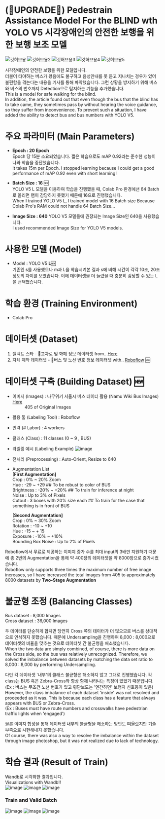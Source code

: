 # (:rocket:UPGRADE:rocket:) Pedestrain Assistance Model For the BLIND wth YOLO V5  시각장애인의 안전한 보행을 위한 보행 보조 모델

![깃허브용](https://user-images.githubusercontent.com/83996346/181015950-37cd8bae-6b35-4888-a42a-e90c03458fad.gif)
![깃허브용2](https://user-images.githubusercontent.com/83996346/181016906-d5be5fc5-5249-4ecf-a3e1-9c216caafd22.gif)
![깃허브용3](https://user-images.githubusercontent.com/83996346/181016587-2555f1cd-a426-4271-abfd-8fa2e86c0087.gif)
![깃허브용4](https://user-images.githubusercontent.com/83996346/181016851-e2afb538-1607-4729-9316-55aa65459757.gif)
![깃허브용5](https://user-images.githubusercontent.com/83996346/181017517-7f85be0c-ec6c-40ab-b130-e82b5212e43d.gif)

시각장애인의 안전한 보행을 위한 모델입니다.   
더불어 타야하는 버스가 왔음에도 불구하고 음성안내를 못 듣고 지나치는 경우가 있어 불편함을 겪는다는 내용을 기사를 통해 파악했습니다. 그런 상황을 방지하기 위해 버스와 버스의 번호까지 Detection으로 탐지하는 기능을 추가했습니다.   
This is a model for safe walking for the blind.  
In addition, the article found out that even though the bus that the blind has to take came, they sometimes pass by without hearing the voice guidance, so they suffer from inconvenience. To prevent such a situation, I have added the ability to detect bus and bus numbers with YOLO V5.

# 주요 파라미터 (Main Parameters)
- **Epoch : 20 Epoch**  
  Epoch 당 15분 소요되었습니다. 짧은 학습으로도 mAP 0.92라는 준수한 성능이 나와 학습을 중단했습니다.  
  It takes 15m per Epoch. I stopped learning because I could get a good performance of mAP 0.92 even with short learning!
    
- **Batch Size : 16**   :new:  
  YOLO V5 L 모델을 이용하여 학습을 진행했을 때, Colab Pro 환경에선 64 Batch로 올리면 램이 감당하지 못했기 때문에 16으로 진행했습니다.  
  When I trained YOLO V5 L, I trained model with 16 Batch size Because Colab Pro's RAM could not handle 64 Batch Size... 
  
- **Image Size : 640**
  YOLO V5 모델들에 권장되는 Image Size인 640을 사용했습니다.  
  I used recommended Image Size for YOLO V5 models.  
  
# 사용한 모델 (Model)
- Model : YOLO V5 **L**:new:  
  기존엔 s를 사용했으나 m과 L을 학습시켜본 결과 s에 비해 시간이 각각 10초, 20초 정도의 차이를 보였습니다. 이에 데이터셋을 더 늘렸을 때 충분히 감당할 수 있는 L 을 선택했습니다. 

# 학습 환경 (Training Environment)
- Colab Pro

# 데이터셋 (Dataset)
1. 셀렉트 스타 - :vertical_traffic_light:교차로 및 화폐 정보 데이터셋 from..  [Here](https://open.selectstar.ai/data-set/wesee)
2. 자체 제작 데이터셋 - :bus:버스 및 노선 번호 정보 데이터셋 with.. [Roboflow](https://roboflow.com/) :new:

# 데이터셋 구축 (Building Dataset) :new:
- 이미지 (Images) : 나무위키 서울시 버스 데이터 활용 (Namu Wiki Bus Images) [Here](https://namu.wiki/w/%EC%84%9C%EC%9A%B8%20%EB%B2%84%EC%8A%A4%20101)  
&nbsp;&nbsp;&nbsp;&nbsp;&nbsp;&nbsp;&nbsp;&nbsp;&nbsp; 405 of Original Images  
- 활용 툴 (Labeling Tool) : Roboflow
- 인력 (# Labor) : 4 workers
- 클래스 (Class) : 11 classes (0 ~ 9 , BUS)
- 라벨링 예시 (Labeling Example) 
![image](https://user-images.githubusercontent.com/83996346/181172562-a3b17fc5-6683-4a81-a434-e1c175fb45aa.png)  
  
- 전처리 (Preprocessing) : Auto-Orient, Resize to 640
- Augmentation List     
**[First Augmentation]**  
  Crop : 0% ~ 20% Zoom   
  Hue : -29 ~ +29 ## To be robust to color of BUS  
  Brightness : -20% ~ +20% ## To train for inference at night  
  Noise : Up to 3% of Pixels   
  Cutout : 3 boxes with 20% size each ## To train for the case that something is in front of BUS  
    
  **[Second Augmentation]**  
  Crop : 0% ~ 30% Zoom  
  Rotation : -10 ~ +10  
  Hue : -15 ~ + 15  
  Exposure : -10% ~ +10%  
  Bounding Box Noise : Up to 2% of Pixels  
  
Roboflow에서 무료로 제공하는 이미지 증가 수를 최대 input의 3배만 지원하기 때문에 총 2번의 Augmentation을 통해 약 400장의 데이터셋을 약 8000장으로 증가시켰습니다.  
Roboflow only supports three times the maximum number of free image increases, so I have increased the total images from 405 to approximately 8000 datasets by **Two-Stage Augmentation**

# 불균형 조정 (Balancing Classes)
Bus dataset : 8,000 Images  
Cross dataset : 36,000 Images  
  
두 데이터를 단순하게 합치면 당연히 Cross 쪽의 데이터가 더 많으므로 버스를 상대적으로 인식하지 못했습니다. 때문에 Undersampling을 진행하여 8,000 : 8,000으로 데이터셋의 비율을 맞추는 것으로 데이터셋 간 불균형을 해소했습니다.   
When the two data are simply combined, of course, there is more data on the Cross side, so the bus was relatively unrecognized. Therefore, we solved the imbalance between datasets by matching the data set ratio to 8,000 : 8,000 by performing Undersampling.  
  
다만 각 데이터셋 '내부'의 클래스 불균형은 해소하지 않고 그대로 진행했습니다. 각 class는 BUS 혹은 Zebra-Cross와 항상 함께 나타나는 특징이 있었기 때문입니다.  
(Ex : 버스는 무조건 노선 번호가 있고 횡단보도는 '엔간하면' 보행자 신호등이 있음)   
However, the class imbalance of each dataset 'inside' was not resolved and proceeded as it was. This is because each class has a feature that always appears with BUS or Zebra-Cross.  
(Ex : Buses must have route numbers and crosswalks have pedestrian traffic lights when 'engaged')  
  
물론 이미지 합성을 통해 데이터셋 내부의 불균형을 해소하는 방안도 떠올랐지만 기술 부족으로 시현해내지 못했습니다.     
Of course, there was also a way to resolve the imbalance within the dataset through image photoshop, but it was not realized due to lack of technology.
  
# 학습 결과 (Result of Train)  
Wandb로 시각화한 결과입니다.  
Visualizations with Wandb!!   
![image](https://user-images.githubusercontent.com/83996346/181914732-6b9003b4-8ad4-4a45-afe2-aed11e0f09f4.png)
![image](https://user-images.githubusercontent.com/83996346/181914766-b0dd4f15-8f31-4f3a-a848-0a27c29e0b69.png)
![image](https://user-images.githubusercontent.com/83996346/181914925-c93d399b-d784-420c-8db6-2728654cd571.png)

### Train and Valid Batch
![image](https://user-images.githubusercontent.com/83996346/181914965-c8bbb98e-a3ac-4457-ad01-f6858d64a948.png)
![image](https://user-images.githubusercontent.com/83996346/181914983-009e863f-4b4d-4a10-9561-437bb75ee13b.png)
![image](https://user-images.githubusercontent.com/83996346/181914993-fdc2b6c0-f50a-4771-aa85-5f6c1c254b29.png)
